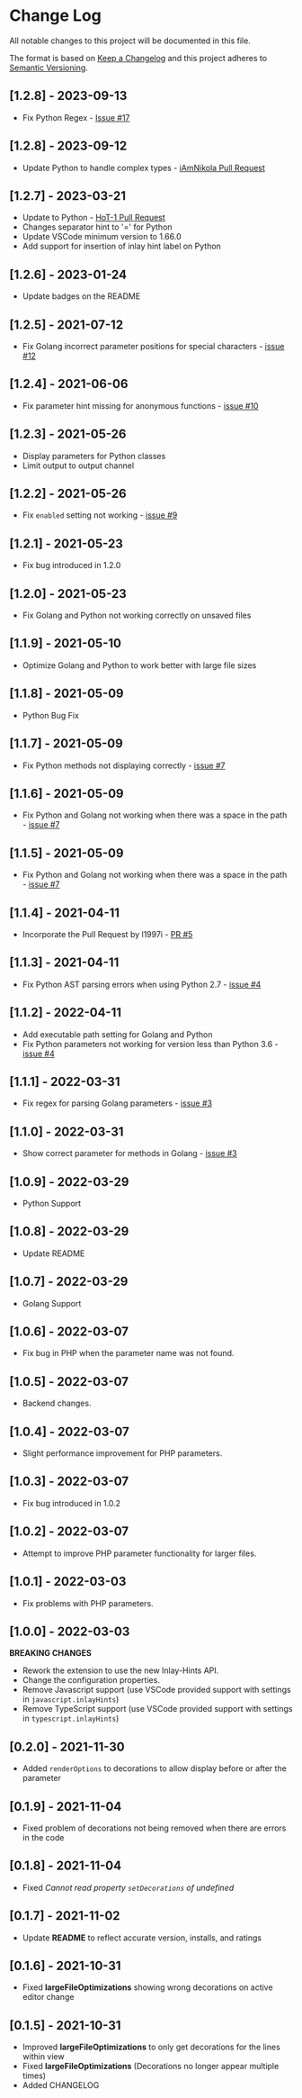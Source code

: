 # Change Log

All notable changes to this project will be documented in this file.

The format is based on [Keep a Changelog](http://keepachangelog.com/)
and this project adheres to [Semantic Versioning](http://semver.org/).

## [1.2.8] - 2023-09-13

- Fix Python Regex - [Issue #17](https://github.com/RobertOstermann/vscode-inline-parameters/issues/18)

## [1.2.8] - 2023-09-12

- Update Python to handle complex types - [iAmNikola Pull Request](https://github.com/RobertOstermann/vscode-inline-parameters/pull/17)

## [1.2.7] - 2023-03-21

- Update to Python - [HoT-1 Pull Request](https://github.com/RobertOstermann/vscode-inline-parameters/pull/15)
- Changes separator hint to '=' for Python
- Update VSCode minimum version to 1.66.0
- Add support for insertion of inlay hint label on Python

## [1.2.6] - 2023-01-24

- Update badges on the README

## [1.2.5] - 2021-07-12

- Fix Golang incorrect parameter positions for special characters - [issue #12](https://github.com/RobertOstermann/vscode-inline-parameters/issues/12)

## [1.2.4] - 2021-06-06

- Fix parameter hint missing for anonymous functions - [issue #10](https://github.com/RobertOstermann/vscode-inline-parameters/issues/10)

## [1.2.3] - 2021-05-26

- Display parameters for Python classes
- Limit output to output channel

## [1.2.2] - 2021-05-26

- Fix `enabled` setting not working - [issue #9](https://github.com/RobertOstermann/vscode-inline-parameters/issues/9)

## [1.2.1] - 2021-05-23

- Fix bug introduced in 1.2.0

## [1.2.0] - 2021-05-23

- Fix Golang and Python not working correctly on unsaved files

## [1.1.9] - 2021-05-10

- Optimize Golang and Python to work better with large file sizes

## [1.1.8] - 2021-05-09

- Python Bug Fix

## [1.1.7] - 2021-05-09

- Fix Python methods not displaying correctly - [issue #7](https://github.com/RobertOstermann/vscode-inline-parameters/issues/7)

## [1.1.6] - 2021-05-09

- Fix Python and Golang not working when there was a space in the path - [issue #7](https://github.com/RobertOstermann/vscode-inline-parameters/issues/7)

## [1.1.5] - 2021-05-09

- Fix Python and Golang not working when there was a space in the path - [issue #7](https://github.com/RobertOstermann/vscode-inline-parameters/issues/7)

## [1.1.4] - 2021-04-11

- Incorporate the Pull Request by l1997i - [PR #5](https://github.com/RobertOstermann/vscode-inline-parameters/pull/5)

## [1.1.3] - 2021-04-11

- Fix Python AST parsing errors when using Python 2.7 - [issue #4](https://github.com/RobertOstermann/vscode-inline-parameters/issues/4)

## [1.1.2] - 2022-04-11

- Add executable path setting for Golang and Python
- Fix Python parameters not working for version less than Python 3.6 - [issue #4](https://github.com/RobertOstermann/vscode-inline-parameters/issues/4)

## [1.1.1] - 2022-03-31

- Fix regex for parsing Golang parameters - [issue #3](https://github.com/RobertOstermann/vscode-inline-parameters/issues/3)

## [1.1.0] - 2022-03-31

- Show correct parameter for methods in Golang - [issue #3](https://github.com/RobertOstermann/vscode-inline-parameters/issues/3)

## [1.0.9] - 2022-03-29

- Python Support

## [1.0.8] - 2022-03-29

- Update README

## [1.0.7] - 2022-03-29

- Golang Support

## [1.0.6] - 2022-03-07

- Fix bug in PHP when the parameter name was not found.

## [1.0.5] - 2022-03-07

- Backend changes.

## [1.0.4] - 2022-03-07

- Slight performance improvement for PHP parameters.

## [1.0.3] - 2022-03-07

- Fix bug introduced in 1.0.2

## [1.0.2] - 2022-03-07

- Attempt to improve PHP parameter functionality for larger files.

## [1.0.1] - 2022-03-03

- Fix problems with PHP parameters.

## [1.0.0] - 2022-03-03

**BREAKING CHANGES**

- Rework the extension to use the new Inlay-Hints API.
- Change the configuration properties.
- Remove Javascript support (use VSCode provided support with settings in `javascript.inlayHints`)
- Remove TypeScript support (use VSCode provided support with settings in `typescript.inlayHints`)

## [0.2.0] - 2021-11-30

- Added `renderOptions` to decorations to allow display before or after the parameter

## [0.1.9] - 2021-11-04

- Fixed problem of decorations not being removed when there are errors in the code

## [0.1.8] - 2021-11-04

- Fixed _Cannot read property `setDecorations` of undefined_

## [0.1.7] - 2021-11-02

- Update **README** to reflect accurate version, installs, and ratings

## [0.1.6] - 2021-10-31

- Fixed **largeFileOptimizations** showing wrong decorations on active editor change

## [0.1.5] - 2021-10-31

- Improved **largeFileOptimizations** to only get decorations for the lines within view
- Fixed **largeFileOptimizations** (Decorations no longer appear multiple times)
- Added CHANGELOG
